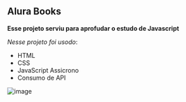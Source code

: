 ## Alura Books

**Esse projeto serviu para aprofudar o estudo de Javascript**

*Nesse projeto foi usodo*:
- HTML
- CSS
- JavaScript Assicrono
- Consumo de API

![image](https://github.com/user-attachments/assets/592b186e-7324-49c7-b374-daf9d5bb6a3d)
